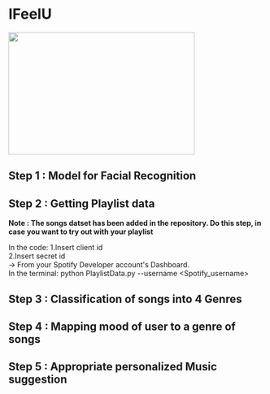 # IFeelU
<img src="https://user-images.githubusercontent.com/54071144/114262903-1650be80-9a00-11eb-990a-c79848b55807.png" width="366" height="241">

## Step 1 : Model for Facial Recognition
## Step 2 : Getting Playlist data
**Note : The songs datset has been added in the repository. Do this step, in case you want to try out with your playlist**

In the code: 1.Insert client id <br/>
             2.Insert secret id <br/>
-> From your Spotify Developer account's Dashboard.<br/>
 In the terminal: python PlaylistData.py --username <Spotify_username><br/>

  
  
## Step 3 : Classification of songs into 4 Genres
## Step 4 : Mapping mood of user to a genre of songs
## Step 5 : Appropriate personalized Music suggestion

